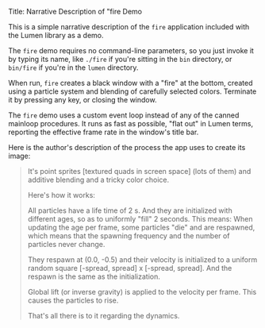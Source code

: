 Title: Narrative Description of "fire Demo

This is a simple narrative description of the `fire` application included with
the Lumen library as a demo.

The `fire` demo requires no command-line parameters, so you just invoke it by
typing its name, like `./fire` if you're sitting in the `bin` directory, or
`bin/fire` if you're in the `lumen` directory.

When run, `fire` creates a black window with a "fire" at the bottom, created
using a particle system and blending of carefully selected colors.  Terminate
it by pressing any key, or closing the window.

The `fire` demo uses a custom event loop instead of any of the canned mainloop
procedures.  It runs as fast as possible, "flat out" in Lumen terms, reporting
the effective frame rate in the window's title bar.

Here is the author's description of the process the app uses to create its image:

> It's point sprites [textured quads in screen space] (lots of them) and
> additive blending and a tricky color choice.
>
> Here's how it works:
>
> All particles have a life time of 2 s. And they are initialized with
> different ages, so as to uniformly "fill" 2 seconds. This means: When
> updating the age per frame, some particles "die" and are respawned, which
> means that the spawning frequency and the number of particles never change.
>
> They respawn at (0.0, -0.5) and their velocity is initialized to a uniform
> random square [-spread, spread] x [-spread, spread].  And the respawn is the
> same as the initialization.
>
> Global lift (or inverse gravity) is applied to the velocity per frame. This
> causes the particles to rise.
>
> That's all there is to it regarding the dynamics.
